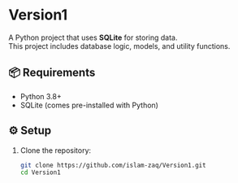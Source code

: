 # Version1

A Python project that uses **SQLite** for storing data.  
This project includes database logic, models, and utility functions.  

## 📦 Requirements
- Python 3.8+
- SQLite (comes pre-installed with Python)

## ⚙️ Setup
1. Clone the repository:
   ```bash
   git clone https://github.com/islam-zaq/Version1.git
   cd Version1
